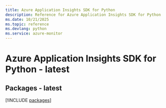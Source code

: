 ```yaml
---
title: Azure Application Insights SDK for Python
description: Reference for Azure Application Insights SDK for Python
ms.date: 10/21/2025
ms.topic: reference
ms.devlang: python
ms.service: azure-monitor
---
```

# Azure Application Insights SDK for Python - latest
## Packages - latest
[!INCLUDE [packages](application-insights-index.md)]